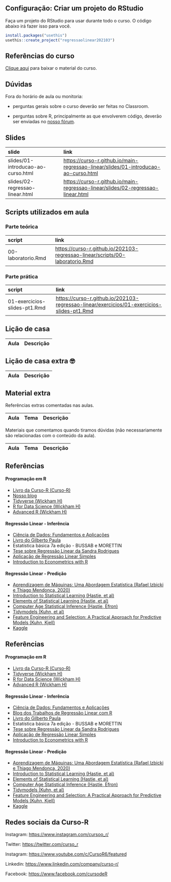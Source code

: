
<!-- README.md is generated from README.Rmd. Please edit that file -->

## Configuração: Criar um projeto do RStudio

Faça um projeto do RStudio para usar durante todo o curso. O código
abaixo irá fazer isso para você.

``` r
install.packages("usethis")
usethis::create_project("regressaolinear202103")
```

## Referências do curso

[Clique
aqui](https://github.com/curso-r/main-regressao-linear/raw/master/material_do_curso.zip)
para baixar o material do curso.

## Dúvidas

Fora do horário de aula ou monitoria:

-   perguntas gerais sobre o curso deverão ser feitas no Classroom.

-   perguntas sobre R, principalmente as que envolverem código, deverão
    ser enviadas no [nosso fórum](https://discourse.curso-r.com/).

## Slides

| slide                              | link                                                                                 |
|:-----------------------------------|:-------------------------------------------------------------------------------------|
| slides/01-introducao-ao-curso.html | <https://curso-r.github.io/main-regressao-linear/slides/01-introducao-ao-curso.html> |
| slides/02-regressao-linear.html    | <https://curso-r.github.io/main-regressao-linear/slides/02-regressao-linear.html>    |

## Scripts utilizados em aula

### Parte teórica

| script             | link                                                                           |
|:-------------------|:-------------------------------------------------------------------------------|
| 00-laboratorio.Rmd | <https://curso-r.github.io/202103-regressao-linear/scripts/00-laboratorio.Rmd> |

### Parte prática

| script                       | link                                                                                        |
|:-----------------------------|:--------------------------------------------------------------------------------------------|
| 01-exercicios-slides-pt1.Rmd | <https://curso-r.github.io/202103-regressao-linear/exercicios/01-exercicios-slides-pt1.Rmd> |

## Lição de casa

| Aula | Descrição |
|:-----|:----------|

## Lição de casa extra 🤓

| Aula | Descrição |
|:-----|:----------|

## Material extra

Referências extras comentadas nas aulas.

| Aula | Tema | Descrição |
|:-----|:-----|:----------|

Materiais que comentamos quando tiramos dúvidas (não necessariamente são
relacionadas com o conteúdo da aula).

| Aula | Tema | Descrição |
|:-----|:-----|:----------|

## Referências

#### Programação em R

-   [Livro da Curso-R (Curso-R)](https://livro.curso-r.com/)
-   [Nosso blog](https://curso-r.com/blog/)
-   [Tidyverse (Wickham H)](https://www.tidyverse.org/)
-   [R for Data Science (Wickham H)](https://r4ds.had.co.nz/)
-   [Advanced R (Wickham H)](https://adv-r.hadley.nz/)

#### Regressão Linear - Inferência

-   [Ciência de Dados: Fundamentos e
    Aplicações](https://curso-r.github.io/main-regressao-linear/referencias/Ci%C3%AAncia%20de%20Dados.%20Fundamentos%20e%20Aplica%C3%A7%C3%B5es.%20Vers%C3%A3o%20parcial%20preliminar.%20maio%20Pedro%20A.%20Morettin%20Julio%20M.%20Singer.pdf)
-   [Livro do Gilberto
    Paula](https://www.ime.usp.br/~giapaula/texto_2013.pdf)
-   Estatística básica 7a edição - BUSSAB e MORETTIN
-   [Tese sobre Regressão Linear da Sandra
    Rodrigues](https://ubibliorum.ubi.pt/bitstream/10400.6/1869/1/Tese%20Sandra%20Rodrigues.pdf)
-   [Aplicação de Regressão Linear
    Simples](https://www.ime.usp.br/~giapaula/slides_exemplo_cfoguete.pdf)
-   [Introduction to Econometrics with
    R](https://www.econometrics-with-r.org/6-5-the-distribution-of-the-ols-estimators-in-multiple-regression.html)

#### Regressão Linear - Predição

-   [Aprendizagem de Máquinas: Uma Abordagem Estatística (Rafael Izbicki
    e Thiago Mendonça, 2020)](http://www.rizbicki.ufscar.br/AME.pdf)
-   [Introduction to Statistical Learning (Hastie, et
    al)](https://www.ime.unicamp.br/~dias/Intoduction%20to%20Statistical%20Learning.pdf)
-   [Elements of Statistical Learning (Hastie, et
    al)](https://web.stanford.edu/~hastie/Papers/ESLII.pdf)
-   [Computer Age Statistical Inference (Hastie,
    Efron)](https://web.stanford.edu/~hastie/CASI_files/PDF/casi.pdf)
-   [Tidymodels (Kuhn, et al)](https://www.tidymodels.org/)
-   [Feature Engineering and Selection: A Practical Approach for
    Predictive Models (Kuhn, Kjell)](http://www.feat.engineering/)
-   [Kaggle](https://www.kaggle.com/)

## Referências

#### Programação em R

-   [Livro da Curso-R (Curso-R)](https://livro.curso-r.com/)
-   [Tidyverse (Wickham H)](https://www.tidyverse.org/)
-   [R for Data Science (Wickham H)](https://r4ds.had.co.nz/)
-   [Advanced R (Wickham H)](https://adv-r.hadley.nz/)

#### Regressão Linear - Inferência

-   [Ciência de Dados: Fundamentos e
    Aplicações](https://curso-r.github.io/main-regressao-linear/referencias/Ci%C3%AAncia%20de%20Dados.%20Fundamentos%20e%20Aplica%C3%A7%C3%B5es.%20Vers%C3%A3o%20parcial%20preliminar.%20maio%20Pedro%20A.%20Morettin%20Julio%20M.%20Singer.pdf)
-   [Blog dos Trabalhos de Regressão Linear com
    R](https://curso-r.github.io/trabalhos-regressao-linear/)
-   [Livro do Gilberto
    Paula](https://www.ime.usp.br/~giapaula/texto_2013.pdf)
-   Estatística básica 7a edição - BUSSAB e MORETTIN
-   [Tese sobre Regressão Linear da Sandra
    Rodrigues](https://ubibliorum.ubi.pt/bitstream/10400.6/1869/1/Tese%20Sandra%20Rodrigues.pdf)
-   [Aplicação de Regressão Linear
    Simples](https://www.ime.usp.br/~giapaula/slides_exemplo_cfoguete.pdf)
-   [Introduction to Econometrics with
    R](https://www.econometrics-with-r.org/6-5-the-distribution-of-the-ols-estimators-in-multiple-regression.html)

#### Regressão Linear - Predição

-   [Aprendizagem de Máquinas: Uma Abordagem Estatística (Rafael Izbicki
    e Thiago Mendonça, 2020)](http://www.rizbicki.ufscar.br/AME.pdf)
-   [Introduction to Statistical Learning (Hastie, et
    al)](https://www.ime.unicamp.br/~dias/Intoduction%20to%20Statistical%20Learning.pdf)
-   [Elements of Statistical Learning (Hastie, et
    al)](https://web.stanford.edu/~hastie/Papers/ESLII.pdf)
-   [Computer Age Statistical Inference (Hastie,
    Efron)](https://web.stanford.edu/~hastie/CASI_files/PDF/casi.pdf)
-   [Tidymodels (Kuhn, et al)](https://www.tidymodels.org/)
-   [Feature Engineering and Selection: A Practical Approach for
    Predictive Models (Kuhn, Kjell)](http://www.feat.engineering/)
-   [Kaggle](https://www.kaggle.com/)

## Redes sociais da Curso-R

Instagram: <https://www.instagram.com/cursoo_r/>

Twitter: <https://twitter.com/curso_r>

Instagram: <https://www.youtube.com/c/CursoR6/featured>

Linkedin: <https://www.linkedin.com/company/curso-r/>

Facebook: <https://www.facebook.com/cursodeR>
